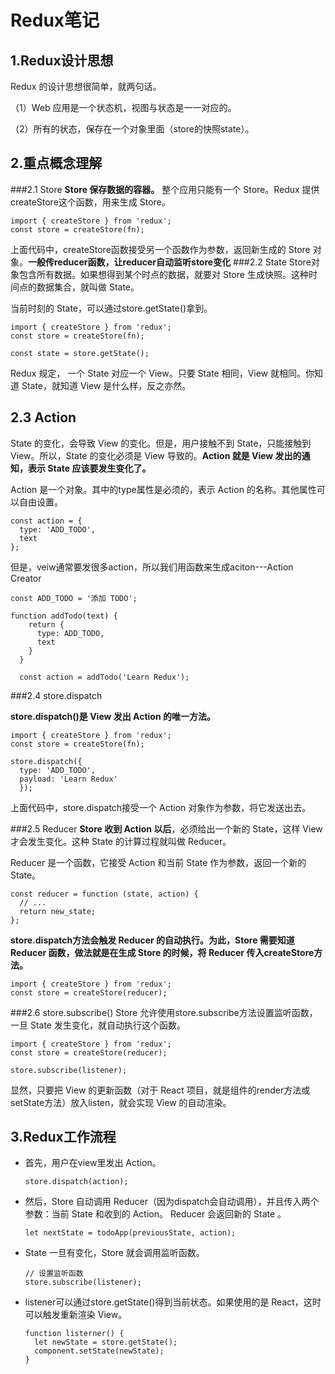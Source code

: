 # Redux笔记
## 1.Redux设计思想
Redux 的设计思想很简单，就两句话。

（1）Web 应用是一个状态机，视图与状态是一一对应的。

（2）所有的状态，保存在一个对象里面（store的快照state）。

## 2.重点概念理解

###2.1 Store
  **Store 保存数据的容器。**
  整个应用只能有一个 Store。Redux 提供createStore这个函数，用来生成 Store。


    import { createStore } from 'redux';
    const store = createStore(fn);

上面代码中，createStore函数接受另一个函数作为参数，返回新生成的 Store 对象。**一般传reducer函数，让reducer自动监听store变化**
###2.2  State
Store对象包含所有数据。如果想得到某个时点的数据，就要对 Store 生成快照。这种时间点的数据集合，就叫做 State。

当前时刻的 State，可以通过store.getState()拿到。


    import { createStore } from 'redux';
    const store = createStore(fn);

    const state = store.getState();
Redux 规定， 一个 State 对应一个 View。只要 State 相同，View 就相同。你知道 State，就知道 View 是什么样，反之亦然。

## 2.3 Action
State 的变化，会导致 View 的变化。但是，用户接触不到 State，只能接触到 View。所以，State 的变化必须是 View 导致的。**Action 就是 View 发出的通知，表示 State 应该要发生变化了。**

Action 是一个对象。其中的type属性是必须的，表示 Action 的名称。其他属性可以自由设置。

    const action = {
      type: 'ADD_TODO',
      text
    };

  但是，veiw通常要发很多action，所以我们用函数来生成aciton---Action Creator

    const ADD_TODO = '添加 TODO';

    function addTodo(text) {
        return {
          type: ADD_TODO,
          text
        }
      }

      const action = addTodo('Learn Redux');

###2.4 store.dispatch

**store.dispatch()是 View 发出 Action 的唯一方法。**


    import { createStore } from 'redux';
    const store = createStore(fn);

    store.dispatch({
      type: 'ADD_TODO',
      payload: 'Learn Redux'
      });
上面代码中，store.dispatch接受一个 Action 对象作为参数，将它发送出去。

###2.5 Reducer
**Store 收到 Action 以后**，必须给出一个新的 State，这样 View 才会发生变化。这种 State 的计算过程就叫做 Reducer。

Reducer 是一个函数，它接受 Action 和当前 State 作为参数，返回一个新的 State。

    const reducer = function (state, action) {
      // ...
      return new_state;
    };

  **store.dispatch方法会触发 Reducer 的自动执行。为此，Store 需要知道 Reducer 函数，做法就是在生成 Store 的时候，将 Reducer 传入createStore方法。**


    import { createStore } from 'redux';
    const store = createStore(reducer);

###2.6 store.subscribe()
Store 允许使用store.subscribe方法设置监听函数，一旦 State 发生变化，就自动执行这个函数。

    import { createStore } from 'redux';
    const store = createStore(reducer);

    store.subscribe(listener);
显然，只要把 View 的更新函数（对于 React 项目，就是组件的render方法或setState方法）放入listen，就会实现 View 的自动渲染。

## 3.Redux工作流程
* 首先，用户在view里发出 Action。

      store.dispatch(action);

* 然后，Store 自动调用 Reducer（因为dispatch会自动调用），并且传入两个参数：当前 State 和收到的 Action。 Reducer 会返回新的 State 。

      let nextState = todoApp(previousState, action);
* State 一旦有变化，Store 就会调用监听函数。

      // 设置监听函数
      store.subscribe(listener);

* listener可以通过store.getState()得到当前状态。如果使用的是 React，这时可以触发重新渲染 View。

      function listerner() {
        let newState = store.getState();
        component.setState(newState);   
      }
